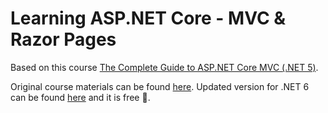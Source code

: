 # Learning ASP.NET Core - MVC & Razor Pages

Based on this course [The Complete Guide to ASP.NET Core MVC (.NET 5)](https://learning.oreilly.com/videos/the-complete-guide/9781801074247/).

Original course materials can be found [here](https://github.com/PacktPublishing/Complete-Guide-to-ASP.NET-Core-MVC-dotNET-5). Updated version for .NET 6 can be found [here](https://youtu.be/hZ1DASYd9rk) and it is free 🙂.
